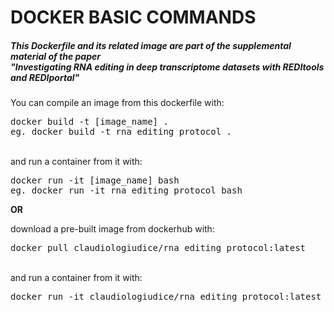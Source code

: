<!DOCTYPE html PUBLIC "-//W3C//DTD XHTML 1.0 Transitional//EN"
  "http://www.w3.org/TR/xhtml1/DTD/xhtml1-transitional.dtd">
<html xmlns="http://www.w3.org/1999/xhtml">
  <head>
    <meta http-equiv="Content-Type" content="text/html; charset=utf-8" />  
  </head>
  <body>
<h1>DOCKER BASIC COMMANDS</h1>
<h5>This Dockerfile and its related image are part of the supplemental material of the paper<br>
  "Investigating RNA editing in deep transcriptome datasets with REDItools and REDIportal"</h5>
<p>
  You can compile an image from this dockerfile with:<br>
<pre>docker build -t [image_name] .
eg. docker build -t rna_editing_protocol .</pre>
<br>
and run a container from it with:<br>
<pre>docker run -it [image_name] bash
eg. docker run -it rna_editing_protocol bash</pre>
    </p>
<p>
  <b>OR</b>
</p>
<p>
  download a pre-built image from dockerhub with:
  <pre>docker pull claudiologiudice/rna_editing_protocol:latest</pre>
  <br>
  and run a container from it with:
  <pre>docker run -it claudiologiudice/rna_editing_protocol:latest bash</pre>
  </p>
</body>
</html>
